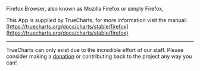 Firefox Browser, also known as Mozilla Firefox or simply Firefox,

This App is supplied by TrueCharts, for more information visit the manual: [https://truecharts.org/docs/charts/stable/firefox](https://truecharts.org/docs/charts/stable/firefox)

---

TrueCharts can only exist due to the incredible effort of our staff.
Please consider making a [donation](https://truecharts.org/docs/about/sponsor) or contributing back to the project any way you can!
